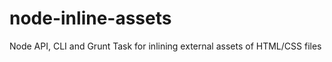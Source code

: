 node-inline-assets
==================

Node API, CLI and Grunt Task for inlining external assets of HTML/CSS files
